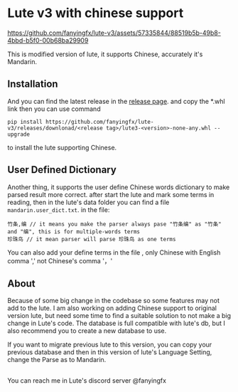 # Lute v3 with chinese support



https://github.com/fanyingfx/lute-v3/assets/57335844/88519b5b-49b8-4bbd-b5f0-00b68ba29909



This is modified version of lute, it supports Chinese, accurately it's Mandarin.

## Installation
And you can find the latest release in the [release page](https://github.com/fanyingfx/lute-v3/releases).
and copy the *.whl link then you can use command 
```
pip install https://github.com/fanyingfx/lute-v3/releases/downlonad/<release tag>/lute3-<version>-none-any.whl --upgrade
```
to install the lute supporting Chinese.


## User Defined Dictionary
Another thing, it supports the user define Chinese words dictionary to make parsed result more correct.
after start the lute and mark some terms in reading, then in the lute's data folder you can find a file `mandarin.user_dict.txt`.
in the file: 
```
竹条,编 // it means you make the parser always pase "竹条编" as "竹条" and "编", this is for multiple-words terms
珍珠鸟 // it mean parser will parse 珍珠鸟 as one terms
```
You can also add your define terms in the file , only Chinese  with English comma ',' not Chinese's comma '，'

## About
Because of some big change in the codebase so some features may not add to the lute.
I am also working on adding Chinese support to original version lute, but need some time to find a suitable solution to not make a big change in Lute's code.
The database is full compatible with lute's db, but I also recommend you to create a new database to use.

If you want to migrate previous lute to this version, you can copy your previous database and then in this version of lute's Language Setting,
change the Parse as to Mandarin.

## 
You can reach me in Lute's discord server @fanyingfx

